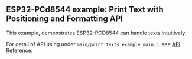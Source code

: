 ## ESP32-PCd8544 example: Print Text with Positioning and Formatting API

This example, demonstrates ESP32-PCD8544 can handle texts intuitively.

For detail of API using under `main/print_texts_example_main.c`. see
[API Reference](http://esp32-pcd8544.readthedocs.io/en/latest/api-reference/pcd8544/index.html).

